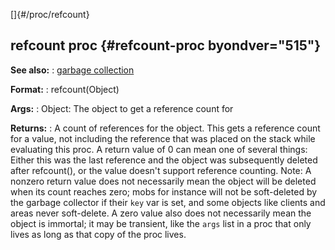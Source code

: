 []{#/proc/refcount}
## refcount proc {#refcount-proc byondver="515"}
**See also:**
:   [garbage collection](#/DM/garbage)
<!-- -->
**Format:**
:   refcount(Object)
<!-- -->
**Args:**
:   Object: The object to get a reference count for
<!-- -->
**Returns:**
:   A count of references for the object.
This gets a reference count for a value, not including the reference
that was placed on the stack while evaluating this proc.
A return value of 0 can mean one of several things: Either this was the
last reference and the object was subsequently deleted after refcount(),
or the value doesn\'t support reference counting.
Note: A nonzero return value does not necessarily mean the object will
be deleted when its count reaches zero; mobs for instance will not be
soft-deleted by the garbage collector if their `key` var is set, and
some objects like clients and areas never soft-delete. A zero value also
does not necessarily mean the object is immortal; it may be transient,
like the `args` list in a proc that only lives as long as that copy of
the proc lives.